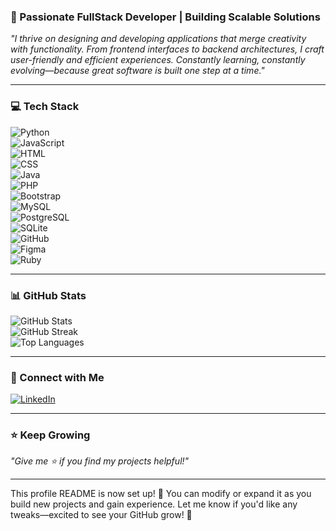 ### 🚀 Passionate FullStack Developer | Building Scalable Solutions  
*"I thrive on designing and developing applications that merge creativity with functionality. From frontend interfaces to backend architectures, I craft user-friendly and efficient experiences. Constantly learning, constantly evolving—because great software is built one step at a time."*

---

### 💻 Tech Stack  
![Python](https://img.shields.io/badge/Python-3670A0?style=for-the-badge&logo=python&logoColor=ffdd54)  
![JavaScript](https://img.shields.io/badge/JavaScript-%23323330.svg?style=for-the-badge&logo=javascript&logoColor=%23F7DF1E)  
![HTML](https://img.shields.io/badge/HTML-%23E34F26.svg?style=for-the-badge&logo=html5&logoColor=white)  
![CSS](https://img.shields.io/badge/CSS-%231572B6.svg?style=for-the-badge&logo=css3&logoColor=white)  
![Java](https://img.shields.io/badge/Java-%23ED8B00.svg?style=for-the-badge&logo=java&logoColor=white)  
![PHP](https://img.shields.io/badge/PHP-%23777BB4.svg?style=for-the-badge&logo=php&logoColor=white)  
![Bootstrap](https://img.shields.io/badge/Bootstrap-%23563D7C.svg?style=for-the-badge&logo=bootstrap&logoColor=white)  
![MySQL](https://img.shields.io/badge/MySQL-%2300f.svg?style=for-the-badge&logo=mysql&logoColor=white)  
![PostgreSQL](https://img.shields.io/badge/PostgreSQL-%23316192.svg?style=for-the-badge&logo=postgresql&logoColor=white)  
![SQLite](https://img.shields.io/badge/SQLite-%2307405e.svg?style=for-the-badge&logo=sqlite&logoColor=white)  
![GitHub](https://img.shields.io/badge/GitHub-%23121011.svg?style=for-the-badge&logo=github&logoColor=white)  
![Figma](https://img.shields.io/badge/Figma-%23F24E1E.svg?style=for-the-badge&logo=figma&logoColor=white)  
![Ruby](https://img.shields.io/badge/Ruby-%23CC342D.svg?style=for-the-badge&logo=ruby&logoColor=white)  

---

### 📊 GitHub Stats  
![GitHub Stats](https://github-readme-stats.vercel.app/api?username=heaven-2&theme=react&hide_border=false&include_all_commits=false&count_private=false)  
![GitHub Streak](https://github-readme-streak-stats.herokuapp.com/?user=heaven-2&theme=react&hide_border=false)  
![Top Languages](https://github-readme-stats.vercel.app/api/top-langs/?username=heaven-2&theme=react&hide_border=false&include_all_commits=false&count_private=false&layout=compact)  

---

### 🔗 Connect with Me  
[![LinkedIn](https://img.shields.io/badge/LinkedIn-%230077B5.svg?style=for-the-badge&logo=linkedin&logoColor=white)](https://www.linkedin.com/in/heaven-a/)  

---

### ⭐ Keep Growing  
*"Give me ⭐️ if you find my projects helpful!"*

---

This profile README is now set up! 🚀 You can modify or expand it as you build new projects and gain experience. Let me know if you'd like any tweaks—excited to see your GitHub grow! 🎉  
